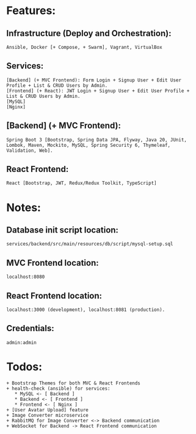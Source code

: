 # Features:

## Infrastructure (Deploy and Orchestration):

    Ansible, Docker [+ Compose, + Swarm], Vagrant, VirtualBox

## Services:

    [Backend] (+ MVC Frontend): Form Login + Signup User + Edit User Profile + List & CRUD Users by Admin.
    [Frontend] (+ React): JWT Login + Signup User + Edit User Profile + List & CRUD Users by Admin.
    [MySQL]
    [Nginx]

## \[Backend\] (+ MVC Frontend):

    Spring Boot 3 [Bootstrap, Spring Data JPA, Flyway, Java 20, JUnit, Lombok, Maven, Mockito, MySQL, Spring Security 6, Thymeleaf, Validation, Web].

## React Frontend:

    React [Bootstrap, JWT, Redux/Redux Toolkit, TypeScript]

# Notes:

## Database init script location:

    services/backend/src/main/resources/db/script/mysql-setup.sql

## MVC Frontend location:

    localhost:8080

## React Frontend location:

    localhost:3000 (development), localhost:8081 (production).

## Credentials:

    admin:admin

# Todos:

    + Bootstrap Themes for both MVC & React Frontends
    + health-check (ansible) for services:
       * MySQL <- [ Backend ]
       * Backend <- [ Frontend ]
       * Frontend <- [ Nginx ]
    + [User Avatar Upload] feature
    + Image Converter microservice
    + RabbitMQ for Image Converter <-> Backend communication
    + WebSocket for Backend -> React Frontend communication
